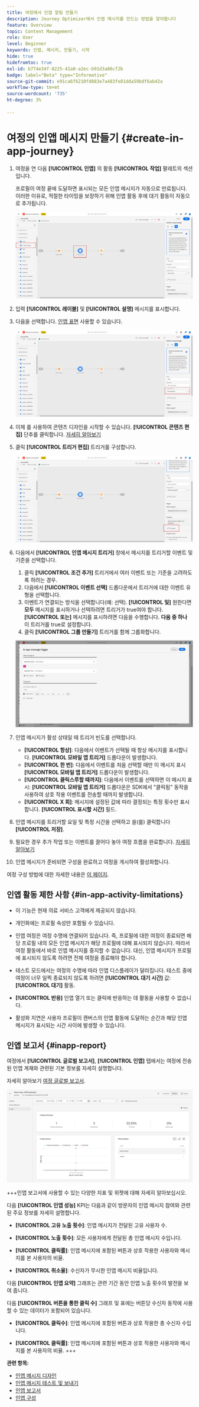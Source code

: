 ```yaml
---
title: 여정에서 인앱 알림 만들기
description: Journey Optimizer에서 인앱 메시지를 만드는 방법을 알아봅니다
feature: Overview
topic: Content Management
role: User
level: Beginner
keywords: 인앱, 메시지, 만들기, 시작
hide: true
hidefromtoc: true
exl-id: b774e34f-8225-41a0-a2ec-b91d3a86cf2b
badge: label="Beta" type="Informative"
source-git-commit: e91ca6f6210fd883e7a483fe81dda59bdf6ab42a
workflow-type: tm+mt
source-wordcount: '735'
ht-degree: 3%

---
```


# 여정의 인앱 메시지 만들기 {#create-in-app-journey}

1. 여정을 연 다음 **[!UICONTROL 인앱]** 의 활동 **[!UICONTROL 작업]** 팔레트의 섹션입니다.

   프로필이 여정 끝에 도달하면 표시되는 모든 인앱 메시지가 자동으로 만료됩니다. 이러한 이유로, 적절한 타이밍을 보장하기 위해 인앱 활동 후에 대기 활동이 자동으로 추가됩니다.

   ![](assets/in_app_journey_1.png)

1. 입력 **[!UICONTROL 레이블]** 및 **[!UICONTROL 설명]** 메시지를 표시합니다.

1. 다음을 선택합니다. [인앱 표면](inapp-configuration.md) 사용할 수 있습니다.

   ![](assets/in_app_journey_2.png)

1. 이제 를 사용하여 콘텐츠 디자인을 시작할 수 있습니다. **[!UICONTROL 콘텐츠 편집]** 단추를 클릭합니다. [자세히 알아보기](design-in-app.md)

1. 클릭 **[!UICONTROL 트리거 편집]** 트리거를 구성합니다.

   ![](assets/in_app_journey_4.png)

1. 다음에서 **[!UICONTROL 인앱 메시지 트리거]** 창에서 메시지를 트리거할 이벤트 및 기준을 선택합니다.

   1. 클릭 **[!UICONTROL 조건 추가]** 트리거에서 여러 이벤트 또는 기준을 고려하도록 하려는 경우.
   1. 다음에서 **[!UICONTROL 이벤트 선택]** 드롭다운에서 트리거에 대한 이벤트 유형을 선택합니다.
   1. 이벤트가 연결되는 방식을 선택합니다(예: 선택). **[!UICONTROL 및]** 원한다면 **모두** 메시지를 표시하거나 선택하려면 트리거가 true여야 합니다. **[!UICONTROL 또는]** 메시지를 표시하려면 다음을 수행합니다. **다음 중 하나** 이 트리거를 true로 설정합니다.
   1. 클릭 **[!UICONTROL 그룹 만들기]** 트리거를 함께 그룹화합니다.

   ![](assets/in_app_journey_3.png)

1. 인앱 메시지가 활성 상태일 때 트리거 빈도를 선택합니다.

   * **[!UICONTROL 항상]**: 다음에서 이벤트가 선택될 때 항상 메시지를 표시합니다. **[!UICONTROL 모바일 앱 트리거]** 드롭다운이 발생합니다.
   * **[!UICONTROL 한 번]**: 다음에서 이벤트를 처음 선택할 때만 이 메시지 표시 **[!UICONTROL 모바일 앱 트리거]** 드롭다운이 발생합니다.
   * **[!UICONTROL 클릭스루할 때까지]**: 다음에서 이벤트를 선택하면 이 메시지 표시: **[!UICONTROL 모바일 앱 트리거]** 드롭다운은 SDK에서 &quot;클릭됨&quot; 동작을 사용하여 상호 작용 이벤트를 전송할 때까지 발생합니다.
   * **[!UICONTROL X 회]**: 메시지에 설정된 값에 따라 결정되는 특정 횟수만 표시합니다. **[!UICONTROL 표시할 시간]** 필드.

1. 인앱 메시지를 트리거할 요일 및 특정 시간을 선택하고 을(를) 클릭합니다 **[!UICONTROL 저장]**.

1. 필요한 경우 추가 작업 또는 이벤트를 끌어다 놓아 여정 흐름을 완료합니다. [자세히 알아보기](../building-journeys/about-journey-activities.md)

1. 인앱 메시지가 준비되면 구성을 완료하고 여정을 게시하여 활성화합니다.

여정 구성 방법에 대한 자세한 내용은 [이 페이지](../building-journeys/journey-gs.md).

## 인앱 활동 제한 사항 {#in-app-activity-limitations}

* 이 기능은 현재 의료 서비스 고객에게 제공되지 않습니다.

* 개인화에는 프로필 속성만 포함될 수 있습니다.

* 인앱 여정은 여정 수명에 연결되어 있습니다. 즉, 프로필에 대한 여정이 종료되면 해당 프로필 내의 모든 인앱 메시지가 해당 프로필에 대해 표시되지 않습니다.  따라서 여정 활동에서 바로 인앱 메시지를 중지할 수 없습니다. 대신, 인앱 메시지가 프로필에 표시되지 않도록 하려면 전체 여정을 종료해야 합니다.

* 테스트 모드에서는 여정의 수명에 따라 인앱 디스플레이가 달라집니다. 테스트 중에 여정이 너무 일찍 종료되지 않도록 하려면 **[!UICONTROL 대기 시간]** 값: **[!UICONTROL 대기]** 활동.

* **[!UICONTROL 반응]** 인앱 열기 또는 클릭에 반응하는 데 활동을 사용할 수 없습니다.

* 활성화 지연은 사용자 프로필이 캔버스의 인앱 활동에 도달하는 순간과 해당 인앱 메시지가 표시되는 시간 사이에 발생할 수 있습니다.

## 인앱 보고서  {#inapp-report}

여정에서 **[!UICONTROL 글로벌 보고서]**, **[!UICONTROL 인앱]** 탭에서는 여정에 전송된 인앱 게재와 관련된 기본 정보를 자세히 설명합니다.

자세히 알아보기 [여정 글로벌 보고서](../reports/journey-global-report.md).

![](assets/in-app-journey-report.png)

+++인앱 보고서에 사용할 수 있는 다양한 지표 및 위젯에 대해 자세히 알아보십시오.

다음 **[!UICONTROL 인앱 성능]** KPI는 다음과 같이 방문자의 인앱 메시지 참여와 관련된 주요 정보를 자세히 설명합니다.

* **[!UICONTROL 고유 노출 횟수]**: 인앱 메시지가 전달된 고유 사용자 수.

* **[!UICONTROL 노출 횟수]**: 모든 사용자에게 전달된 총 인앱 메시지 수입니다.

* **[!UICONTROL 클릭률]**: 인앱 메시지에 포함된 버튼과 상호 작용한 사용자와 메시지를 본 사용자의 비율.

* **[!UICONTROL 취소율]**: 수신자가 무시한 인앱 메시지 비율입니다.

다음 **[!UICONTROL 인앱 요약]** 그래프는 관련 기간 동안 인앱 노출 횟수의 발전을 보여 줍니다.

다음 **[!UICONTROL 버튼을 통한 클릭 수]** 그래프 및 표에는 버튼당 수신자 동작에 사용할 수 있는 데이터가 포함되어 있습니다.

* **[!UICONTROL 클릭수]**: 인앱 메시지에 포함된 버튼과 상호 작용한 총 수신자 수입니다.

* **[!UICONTROL 클릭률]**: 인앱 메시지에 포함된 버튼과 상호 작용한 사용자와 메시지를 본 사용자의 비율.
+++

**관련 항목:**

* [인앱 메시지 디자인](design-in-app.md)
* [인앱 메시지 테스트 및 보내기](send-in-app.md)
* [인앱 보고서 ](../reports/campaign-global-report.md#inapp-report)
* [인앱 구성](inapp-configuration.md)

